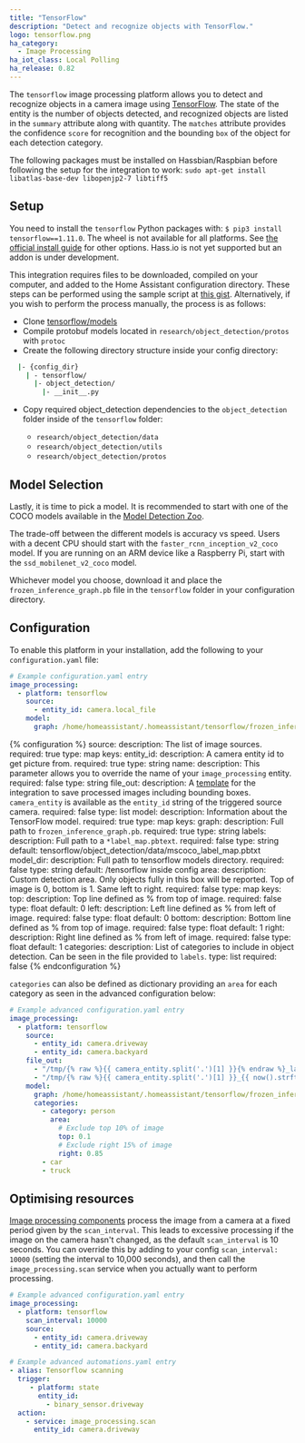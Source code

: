 ```yaml
---
title: "TensorFlow"
description: "Detect and recognize objects with TensorFlow."
logo: tensorflow.png
ha_category:
  - Image Processing
ha_iot_class: Local Polling
ha_release: 0.82
---
```


The `tensorflow` image processing platform allows you to detect and recognize objects in a camera image using [TensorFlow](https://www.tensorflow.org/). The state of the entity is the number of objects detected, and recognized objects are listed in the `summary` attribute along with quantity. The `matches` attribute provides the confidence `score` for recognition and the bounding `box` of the object for each detection category.

<div class='note warning'>

  The following packages must be installed on Hassbian/Raspbian before following the setup for the integration to work:
  `sudo apt-get install libatlas-base-dev libopenjp2-7 libtiff5`

</div>

## Setup

You need to install the `tensorflow` Python packages with: `$ pip3 install tensorflow==1.11.0`. The wheel is not available for all platforms. See [the official install guide](https://www.tensorflow.org/install/) for other options. Hass.io is not yet supported but an addon is under development.

This integration requires files to be downloaded, compiled on your computer, and added to the Home Assistant configuration directory. These steps can be performed using the sample script at [this gist](https://gist.github.com/hunterjm/6f9332f92b60c3d5e448ad936d7353c3). Alternatively, if you wish to perform the process manually, the process is as follows:

- Clone [tensorflow/models](https://github.com/tensorflow/models/tree/master/research/object_detection)
- Compile protobuf models located in `research/object_detection/protos` with `protoc`
- Create the following directory structure inside your config directory:

```bash
  |- {config_dir}
    | - tensorflow/
      |- object_detection/
        |- __init__.py
```

- Copy required object_detection dependencies to the `object_detection` folder inside of the `tensorflow` folder:

  - `research/object_detection/data`
  - `research/object_detection/utils`
  - `research/object_detection/protos`

## Model Selection

Lastly, it is time to pick a model. It is recommended to start with one of the COCO models available in the [Model Detection Zoo](https://github.com/tensorflow/models/blob/master/research/object_detection/g3doc/detection_model_zoo.md).

The trade-off between the different models is accuracy vs speed.  Users with a decent CPU should start with the `faster_rcnn_inception_v2_coco` model. If you are running on an ARM device like a Raspberry Pi, start with the `ssd_mobilenet_v2_coco` model.

Whichever model you choose, download it and place the `frozen_inference_graph.pb` file in the `tensorflow` folder in your configuration directory.

## Configuration

To enable this platform in your installation, add the following to your `configuration.yaml` file:

```yaml
# Example configuration.yaml entry
image_processing:
  - platform: tensorflow
    source:
      - entity_id: camera.local_file
    model:
      graph: /home/homeassistant/.homeassistant/tensorflow/frozen_inference_graph.pb
```

{% configuration %}
source:
  description: The list of image sources.
  required: true
  type: map
  keys:
    entity_id:
      description: A camera entity id to get picture from.
      required: true
      type: string
    name:
      description: This parameter allows you to override the name of your `image_processing` entity.
      required: false
      type: string
file_out:
    description: A [template](/docs/configuration/templating/#processing-incoming-data) for the integration to save processed images including bounding boxes. `camera_entity` is available as the `entity_id` string of the triggered source camera.
    required: false
    type: list
model:
    description: Information about the TensorFlow model.
    required: true
    type: map
    keys:
      graph:
        description: Full path to `frozen_inference_graph.pb`.
        required: true
        type: string
      labels:
       description: Full path to a `*label_map.pbtext`.
       required: false
       type: string
       default: tensorflow/object_detection/data/mscoco_label_map.pbtxt
      model_dir:
        description: Full path to tensorflow models directory.
        required: false
        type: string
        default: /tensorflow inside config
      area:
        description: Custom detection area. Only objects fully in this box will be reported. Top of image is 0, bottom is 1.  Same left to right.
        required: false
        type: map
        keys:
          top:
            description: Top line defined as % from top of image.
            required: false
            type: float
            default: 0
          left:
            description: Left line defined as % from left of image.
            required: false
            type: float
            default: 0
          bottom:
            description: Bottom line defined as % from top of image.
            required: false
            type: float
            default: 1
          right:
            description: Right line defined as % from left of image.
            required: false
            type: float
            default: 1
      categories:
        description: List of categories to include in object detection. Can be seen in the file provided to `labels`.
        type: list
        required: false
{% endconfiguration %}

`categories` can also be defined as dictionary providing an `area` for each category as seen in the advanced configuration below:

```yaml
# Example advanced configuration.yaml entry
image_processing:
  - platform: tensorflow
    source:
      - entity_id: camera.driveway
      - entity_id: camera.backyard
    file_out:
      - "/tmp/{% raw %}{{ camera_entity.split('.')[1] }}{% endraw %}_latest.jpg"
      - "/tmp/{% raw %}{{ camera_entity.split('.')[1] }}_{{ now().strftime('%Y%m%d_%H%M%S') }}{% endraw %}.jpg"
    model:
      graph: /home/homeassistant/.homeassistant/tensorflow/frozen_inference_graph.pb
      categories:
        - category: person
          area:
            # Exclude top 10% of image
            top: 0.1
            # Exclude right 15% of image
            right: 0.85
        - car
        - truck
```

## Optimising resources

[Image processing components](/integrations/image_processing/) process the image from a camera at a fixed period given by the `scan_interval`. This leads to excessive processing if the image on the camera hasn't changed, as the default `scan_interval` is 10 seconds. You can override this by adding to your config `scan_interval: 10000` (setting the interval to 10,000 seconds), and then call the `image_processing.scan` service when you actually want to perform processing.

```yaml
# Example advanced configuration.yaml entry
image_processing:
  - platform: tensorflow
    scan_interval: 10000
    source:
      - entity_id: camera.driveway
      - entity_id: camera.backyard
```

```yaml
# Example advanced automations.yaml entry
- alias: Tensorflow scanning
  trigger:
     - platform: state
       entity_id:
         - binary_sensor.driveway
  action:
    - service: image_processing.scan
      entity_id: camera.driveway
```
